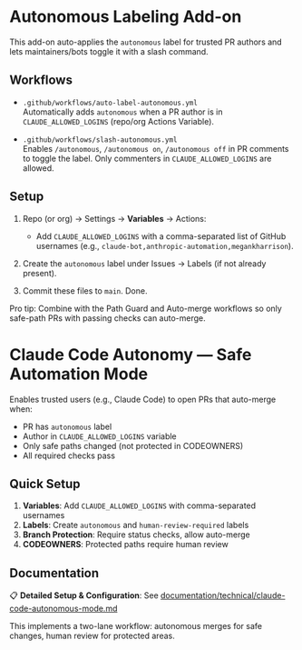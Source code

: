 # Autonomous Labeling Add-on

This add-on auto-applies the `autonomous` label for trusted PR authors and lets maintainers/bots toggle it with a slash command.

## Workflows
- `.github/workflows/auto-label-autonomous.yml`  
  Automatically adds `autonomous` when a PR author is in `CLAUDE_ALLOWED_LOGINS` (repo/org Actions Variable).

- `.github/workflows/slash-autonomous.yml`  
  Enables `/autonomous`, `/autonomous on`, `/autonomous off` in PR comments to toggle the label. Only commenters in `CLAUDE_ALLOWED_LOGINS` are allowed.

## Setup
1. Repo (or org) → Settings → **Variables** → Actions:  
   - Add `CLAUDE_ALLOWED_LOGINS` with a comma-separated list of GitHub usernames (e.g., `claude-bot,anthropic-automation,megankharrison`).

2. Create the `autonomous` label under Issues → Labels (if not already present).

3. Commit these files to `main`. Done.

Pro tip: Combine with the Path Guard and Auto-merge workflows so only safe-path PRs with passing checks can auto-merge.

# Claude Code Autonomy — Safe Automation Mode

Enables trusted users (e.g., Claude Code) to open PRs that auto-merge when:
- PR has `autonomous` label
- Author in `CLAUDE_ALLOWED_LOGINS` variable
- Only safe paths changed (not protected in CODEOWNERS)
- All required checks pass

## Quick Setup

1. **Variables**: Add `CLAUDE_ALLOWED_LOGINS` with comma-separated usernames
2. **Labels**: Create `autonomous` and `human-review-required` labels  
3. **Branch Protection**: Require status checks, allow auto-merge
4. **CODEOWNERS**: Protected paths require human review

## Documentation

📋 **Detailed Setup & Configuration**: See [documentation/technical/claude-code-autonomous-mode.md](../documentation/technical/claude-code-autonomous-mode.md)

This implements a two-lane workflow: autonomous merges for safe changes, human review for protected areas.

